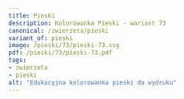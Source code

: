 ```yaml
---
title: Pieski
description: Kolorowanka Pieski - wariant 73
canonical: /zwierzeta/pieski
variant_of: pieski
image: /pieski/73/pieski-73.svg
pdf: /pieski/73/pieski-73.pdf
tags:
- zwierzeta
- pieski
alt: "Edukacyjna kolorowanka pieski do wydruku"
---
```

